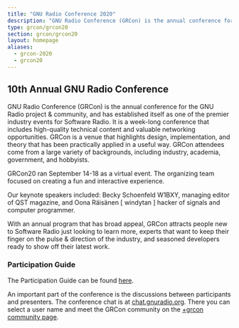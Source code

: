 ```yaml
---
title: "GNU Radio Conference 2020"
description: "GNU Radio Conference (GRCon) is the annual conference for the GNU Radio project & community, and has established itself as one of the premier industry events for Software Radio."
type: grcon/grcon20
section: grcon/grcon20
layout: homepage
aliases:
  - grcon-2020
  - grcon20
---
```


## 10th Annual GNU Radio Conference

GNU Radio Conference (GRCon) is the annual conference for the GNU Radio project & community, and has
established itself as one of the premier industry events for Software Radio. It
is a week-long conference that includes high-quality technical content and
valuable networking opportunities. GRCon is a venue that highlights design,
implementation, and theory that has been practically applied in a useful way.
GRCon attendees come from a large variety of backgrounds, including industry,
academia, government, and hobbyists.

GRCon20 ran September 14-18 as a virtual event. The organizing team focused on creating a fun and interactive experience. 

Our keynote speakers included: Becky Schoenfeld W1BXY, managing editor of QST magazine, 
and Oona Räisänen [ windytan ] hacker of signals and computer programmer. 

With an annual program that has broad appeal, GRCon attracts people new to
Software Radio just looking to learn more, experts that want to keep their finger
on the pulse & direction of the industry, and seasoned developers ready to show
off their latest work.

### Participation Guide 

The Participation Guide can be found [here](https://docs.google.com/document/d/e/2PACX-1vQtKfY1-ZT7bhYlkbQlOIKlv026qGr9ZbZlpoWx4Sjou8dOOZ4K2GvAMhCXVu0vIPYvq2z5KsvGIj36/pub).

An important part of the conference is the discussions between participants and presenters.
The conference chat is at [chat.gnuradio.org](https://chat.gnuradio.org). There you can
select a user name and meet the GRCon community on the
[+grcon community page](https://chat.gnuradio.org/#/group/+grcon:gnuradio.org).

